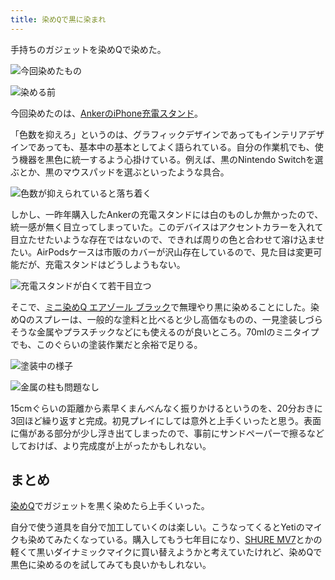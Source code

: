 ```yaml
---
title: 染めQで黒に染まれ
---
```

手持ちのガジェットを染めQで染めた。

![](https://lh6.googleusercontent.com/f9dYq5XfI2g2RErzCdzHWLpgbw1pxbcAnmFKCd78LytdDIpDH4aUk5elqQHPQwpr3XKNAfyePxs5_2OMhUFcf1Bz0rXMEq3J8dCyKo0XzmwbnMXmpglIPo13vY1x_3okm6Tv0UVZJo795KZa1_fLpidBP53OYxo8neqBuzs-iSDO1VyxY55pQdGy "今回染めたもの")

![](https://lh5.googleusercontent.com/11t2mjVXk5wCaPeESmyUr019RJEzMTciMGLNhXQbq0IJybEZfyTrSqdcCnPv0qr7IiUWnrVGMGQChd6EZR7xQpiykbJS0CwrHZlqZTYU28QBiYSVk5v48Oyx4YsZ5YmUnYZWUIyTWlrH0njXRVuDcvPFgIlgo9k8mw4MQ1EBlNjjFqIn6T6MCCr8 "染める前")

今回染めたのは、[AnkerのiPhone充電スタンド](https://r7kamura.com/articles/2021-09-06-anker-iphone-stand)。

「色数を抑えろ」というのは、グラフィックデザインであってもインテリアデザインであっても、基本中の基本としてよく語られている。自分の作業机でも、使う機器を黒色に統一するよう心掛けている。例えば、黒のNintendo Switchを選ぶとか、黒のマウスパッドを選ぶといったような具合。

![](https://lh4.googleusercontent.com/25s-zvifb5ZE0q-obzbMhL-vhf3q8cou6j1rvLlCN0f7Ag__6xSGqp6B39c7yg19WkiCBgN0mR8Wf6zO31vOYiTryiBsOfCtXnVfPDT0rLJaw_zyJuX1vKVTjbrce69iiO08K6eBVLpNY8rT0kfSMVUWWovgLogIUTB_u-idLM2g58VOgFDPNPWm "色数が抑えられていると落ち着く")

しかし、一昨年購入したAnkerの充電スタンドには白のものしか無かったので、統一感が無く目立ってしまっていた。このデバイスはアクセントカラーを入れて目立たせたいような存在ではないので、できれば周りの色と合わせて溶け込ませたい。AirPodsケースは市販のカバーが沢山存在しているので、見た目は変更可能だが、充電スタンドはどうしようもない。

![](https://lh4.googleusercontent.com/lHbuImelZBQSm5S99FqUmD-8I3WlPmDXXmlnWAwajSiZ38pjcHFfSOvJq7MdBEGqi85R2zPcr4Ee5brCiQqw8YvizENrXGh6sPcav8HfrFmVJ23ALJT8XMw8t2nF6aitVgkyLtsmfTsBH6F6TvWWchvJ7JCRvIsCFsegy52EIiaT9irwjw1lISwO "充電スタンドが白くて若干目立つ")

そこで、[ミニ染めQ エアゾール ブラック](https://www.amazon.co.jp/dp/B003QMFUKO)で無理やり黒に染めることにした。染めQのスプレーは、一般的な塗料と比べると少し高価なものの、一見塗装しづらそうな金属やプラスチックなどにも使えるのが良いところ。70mlのミニタイプでも、このぐらいの塗装作業だと余裕で足りる。

![](https://lh5.googleusercontent.com/Drznj4sn9KgrIWjp5lBaSZDq8tbJN6KCjYlpysZg6fM1R93MrwVSF1aN0aYscKhF4RFstTXaLiespDIsLH3MTuFrDuqOVRc1tPIA7nAlphDnSWya-kI0j4vOLVjFgHmoQUg_HM5YF1-rgZxIF6vUVviCws_kXoW3VbOMV2fIRBSKaDKNAtEsYwiD "塗装中の様子")

![](https://lh6.googleusercontent.com/8nSGUNFebIAVwyUq76y4_OzzGESNa34mnKBGp_WO7XDpa_4byGI5CZEXGsHdHWNcCQqp3xdvA1DCD4ry8_GAjnDBl_qqxAPOZDeSQT9Je9yUh8QUuV2rBBIkHDjmgaIMQ6U-U9SKMVENqy59iTGklckshy8dltjtTyuqCX4IuiVmqQacfVmHmk3S "金属の柱も問題なし")

15cmぐらいの距離から素早くまんべんなく振りかけるというのを、20分おきに3回ほど繰り返すと完成。初見プレイにしては意外と上手くいったと思う。表面に傷がある部分が少し浮き出てしまったので、事前にサンドペーパーで擦るなどしておけば、より完成度が上がったかもしれない。

まとめ
---

[染めQ](https://www.amazon.co.jp/dp/B003QMFUKO)でガジェットを黒く染めたら上手くいった。

自分で使う道具を自分で加工していくのは楽しい。こうなってくるとYetiのマイクも染めてみたくなっている。購入してもう七年目になり、[SHURE MV7](https://www.amazon.co.jp/dp/B08KY7G1GV)とかの軽くて黒いダイナミックマイクに買い替えようかと考えていたけれど、染めQで黒色に染めるのを試してみても良いかもしれない。
